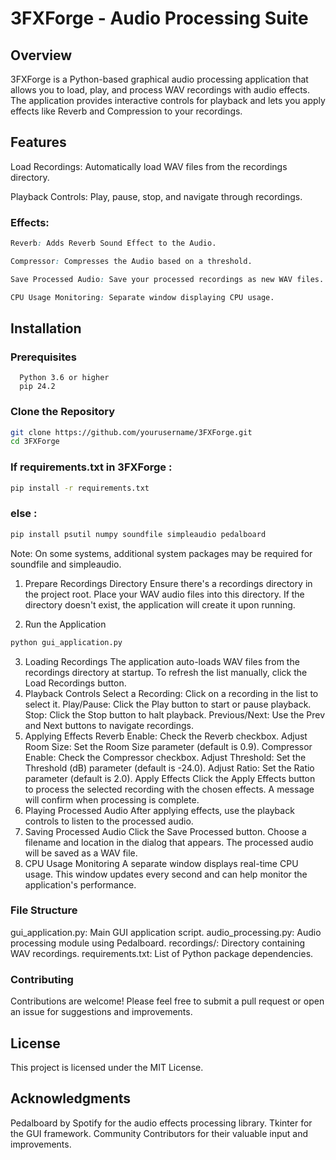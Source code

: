 # 3FXForge - Audio Processing Suite

## Overview

3FXForge is a Python-based graphical audio processing application that allows you to load, play, and process WAV recordings with audio effects. The application provides interactive controls for playback and lets you apply effects like Reverb and Compression to your recordings. 


## Features

Load Recordings: Automatically load WAV files from the recordings directory.

Playback Controls: Play, pause, stop, and navigate through recordings.

### Effects:
```css
Reverb: Adds Reverb Sound Effect to the Audio.

Compressor: Compresses the Audio based on a threshold.

Save Processed Audio: Save your processed recordings as new WAV files.

CPU Usage Monitoring: Separate window displaying CPU usage.
```
## Installation
### Prerequisites
      Python 3.6 or higher
      pip 24.2
  
### Clone the Repository
```bash
git clone https://github.com/yourusername/3FXForge.git
cd 3FXForge
```
### If requirements.txt in 3FXForge :
``` bash
pip install -r requirements.txt
```
### else :

```bash
pip install psutil numpy soundfile simpleaudio pedalboard
```
Note: On some systems, additional system packages may be required for soundfile and simpleaudio.

1. Prepare Recordings Directory
Ensure there's a recordings directory in the project root. Place your WAV audio files into this directory. If the directory doesn't exist, the application will create it upon running.

2. Run the Application
```bash
python gui_application.py
```

3. Loading Recordings
The application auto-loads WAV files from the recordings directory at startup.
To refresh the list manually, click the Load Recordings button.
4. Playback Controls
Select a Recording: Click on a recording in the list to select it.
Play/Pause: Click the Play button to start or pause playback.
Stop: Click the Stop button to halt playback.
Previous/Next: Use the Prev and Next buttons to navigate recordings.
5. Applying Effects
Reverb
Enable: Check the Reverb checkbox.
Adjust Room Size: Set the Room Size parameter (default is 0.9).
Compressor
Enable: Check the Compressor checkbox.
Adjust Threshold: Set the Threshold (dB) parameter (default is -24.0).
Adjust Ratio: Set the Ratio parameter (default is 2.0).
Apply Effects
Click the Apply Effects button to process the selected recording with the chosen effects.
A message will confirm when processing is complete.
6. Playing Processed Audio
After applying effects, use the playback controls to listen to the processed audio.
7. Saving Processed Audio
Click the Save Processed button.
Choose a filename and location in the dialog that appears.
The processed audio will be saved as a WAV file.
8. CPU Usage Monitoring
A separate window displays real-time CPU usage.
This window updates every second and can help monitor the application's performance.

### File Structure
gui_application.py: Main GUI application script.
audio_processing.py: Audio processing module using Pedalboard.
recordings/: Directory containing WAV recordings.
requirements.txt: List of Python package dependencies.

### Contributing
Contributions are welcome! Please feel free to submit a pull request or open an issue for suggestions and improvements.

## License
This project is licensed under the MIT License.

## Acknowledgments
Pedalboard by Spotify for the audio effects processing library.
Tkinter for the GUI framework.
Community Contributors for their valuable input and improvements.
